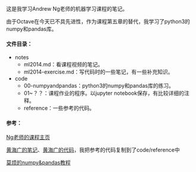 这是我学习Andrew Ng老师的机器学习课程的笔记。

由于Octave在今天已不具先进性，作为课程第五章的替代，我学习了python3的numpy和pandas库。

#### 文件目录：

- notes
  - ml2014.md：看课程视频的笔记。
  - ml2014-exercise.md：写代码时的一些笔记，有一些补充知识。
- code
  - 00-numpyandpandas：python3的numpy和pandas库的练习。
  - 01~？？：课程作业的程序。以jupyter notebook保存，有比较详细的注释。
  - reference：一些参考的代码。

#### 参考：

[Ng老师的课程主页](https://www.coursera.org/course/ml)

[黄海广的笔记](http://www.ai-start.com/ml2014/)、[黄海广的代码](https://github.com/fengdu78/Coursera-ML-AndrewNg-Notes/tree/master/code)，我把参考的代码复制到了code/reference中

[莫烦的numpy&pandas教程](https://mofanpy.com/tutorials/data-manipulation/np-pd/)



